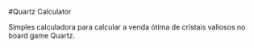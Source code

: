 #Quartz Calculator

Simples calculadora para calcular a venda ótima de cristais valiosos no board game Quartz.